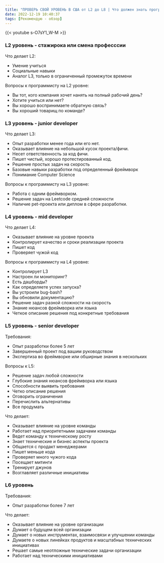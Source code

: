 ```yaml
---
title: "ПРОВЕРЬ СВОЙ УРОВЕНЬ В США от L2 до L8 | Что должен знать программист в США? От стажера до стаффа"
date: 2022-12-19 10:40:37
tags: [Рекомендую - обзор]
---
```


{{< youtube s-O7sY1_W-M >}}

### L2 уровень - стажирока или смена професссии
Что делает L2:
- Умение учиться
- Социальные навыки
- Аналог L3, только в ограниченный промежуток времени

Вопросы к программисту на L2 уровне:
- Вы тот, кого компания хочет нанять на полный рабочий день?
- Хотите учиться или нет?
- Вы хорошо воспринимаете обратную связь?
- Вы хороший товарищ по команде?

### L3 уровень - junior developer
Что делает L3:
- Опыт разработки менее года или его нет.
- Оказывает влияние на небольшой кусок проекта/фичи.
- Несет ответственность за код фичи.
- Пишет чистый, хорошо протестированный код.
- Решение простых задач на скорость
- Базовые навыки разработки под определенный фреймворк
- Понимание Computer Science

Вопросы к программисту на L3 уровне:
- Работа с одним фреймворком.
- Решение задач на Leetcode средней сложности
- Наличие pet-проекта или диплом в сфере разработки.


### L4 уровень - mid developer
Что делает L4:
- Оказывает влияние на уровне проекта
- Контролирует качество и сроки реализации проекта
- Пишет код
- Проверяет чужой код

Вопросы к программисту на L4 уровне:
- Контролирует L3
- Настроен ли мониторинг?
- Есть дашборды?
- Как определяете успех запуска?
- Вы устроили bug-bash?
- Вы обновили документацию?
- Решение задач разной сложности на скорость
- Знание нюансов фреймворка или языка
- Четкое описание решения под конкретные требования

### L5 уровень - senior developer
Требования:
- Опыт разработки более 5 лет
- Завершенный проект под вашим руководством
- Экспертиза во фреймворке или обширные знания в нескольких

Вопросы к L5:
- Решение задач любой сложности
- Глубокие знания нюансов фреймворка или языка
- Способности выявить требования
- Четко описание решения
- Оговорить ограничения
- Перечислить альтернативы
- Все продумать

Что делает:
- Оказывает влияние на уровне команды
- Работает над приоритетными задачами команды
- Ведет команду к техническому росту
- Знает технические и бизнес аспекты проекта
- Общается с продакт менеджерами
- Пишет меньше кода
- Проверяет много чужого кода
- Посещает митинги
- Тренирует джунов
- Возглавляет различные инициативы

### L6 уровень
Требования:
- Опыт разработки более 7 лет

Что делает:
- Оказывает влияние на уровне организации
- Думает о будущем всей организации
- Думает о новых инструментах, взаимосвязи и улучшении команды
- Думаете о новых линейках продуктов и масштабных технических инициативах
- Решает самые неотложные технические задачи организации
- Работает над техническими инициативами

